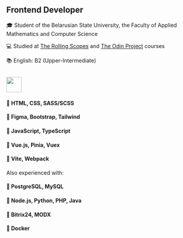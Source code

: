 ## Frontend Developer
🎓 Student of the Belarusian State University, the Faculty of Applied Mathematics and Computer Science

💻 Studied at [The Rolling Scopes](https://rs.school/) and [The Odin Project](https://www.theodinproject.com/) courses

📚 English: B2 (Upper-Intermediate)

##
<img src="https://user-images.githubusercontent.com/74038190/212284087-bbe7e430-757e-4901-90bf-4cd2ce3e1852.gif" width="40">

#### 🔹 HTML, CSS, SASS/SCSS 
#### 🔸 Figma, Bootstrap, Tailwind
#### 🔹 JavaScript, TypeScript
#### 🔸 Vue.js, Pinia, Vuex
#### 🔹 Vite, Webpack
####
 Also experienced with:
 #### 🔹 PostgreSQL, MySQL
 #### 🔸 Node.js, Python, PHP, Java
 #### 🔹 Bitrix24, MODX
 #### 🔸 Docker
